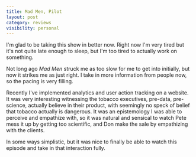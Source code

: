 ```yaml
---
title: Mad Men, Pilot
layout: post
category: reviews
visibility: personal
---
```


I'm glad to be taking this show in better now. Right now I'm very tired but it's not quite late enough to sleep, but I'm too tired to actually work on something.

Not long ago *Mad Men* struck me as too slow for me to get into initially, but now it strikes me as just right. I take in more information from people now, so the pacing is very filling.

Recently I've implemented analytics and user action tracking on a website. It was very interesting witnessing the tobacco executives, pre-data, pre-science, actually believe in their product, with seemingly no speck of belief that tobacco actually is dangerous. It was an epistemology I was able to perceive and empathize with, so it was natural and sensical to watch Pete mess it up by getting too scientific, and Don make the sale by empathizing with the clients.

In some ways simplistic, but it was nice to finally be able to watch this episode and take in that interaction fully.
